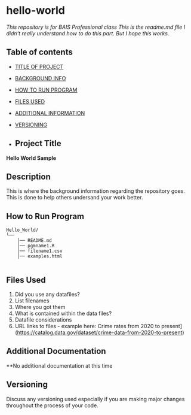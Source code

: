 # hello-world
*This repository is for BAIS Professional class*
*This is the readme.md file I didn't really understand how to do this part. But I hope this works.*

## Table of contents

- [TITLE OF PROJECT](###Project-Title)
- [BACKGROUND INFO](###Description)
- [HOW TO RUN PROGRAM](###How-to-run-program)
- [FILES USED](###files-used)
- [ADDITIONAL INFORMATION](###additional-documentation)
- [VERSIONING](###versioning)

- ## Project Title

**Hello World Sample**

## Description

This is where the background information regarding the repository goes. This is done to help others undersand your work better.
## How to Run Program 

```text
Hello_World/
└── 
    │── README.md
    │── pgmname1.R
    │── filename1.csv
    │── examples.html
   
```

## Files Used 

1. Did you use any datafiles?  
2. List filenames
3. Where you got them 
4. What is contained within the data files?
5. Datafile considerations
6. URL links to files - example here:
Crime rates from 2020 to present](https://catalog.data.gov/dataset/crime-data-from-2020-to-present)
  
## Additional Documentation

**No additional documentation at this time


## Versioning

Discuss any versioning used especially if you are making major changes throughout the process of your code.
